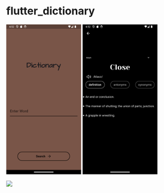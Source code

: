 # flutter_dictionary


<img src="screenshots/1.png" width="200"/>        <img src="screenshots/2.png" width="200"/>

<img src="screenshots/3" width="200"/>
